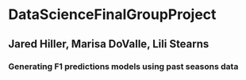 # DataScienceFinalGroupProject

## Jared Hiller, Marisa DoValle, Lili Stearns

### Generating F1 predictions models using past seasons data


